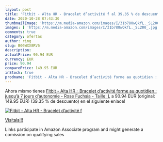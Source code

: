 ```yaml
---
layout: post
title: 'Fitbit - Alta HR - Bracelet d’activité f al 39.35 % de descuento'
date: 2020-10-28 07:43:30
thumbnailImage: 'https://m.media-amazon.com/images/I/31b780wQkfL._SL200_.jpg'
images: [ 'https://m.media-amazon.com/images/I/31b780wQkfL._SL200_.jpg' ]
comments: true
category: ofertas
author: ring
slug: B06WXX8RV6
description:
actualPrice: 90.94 EUR
currency: EUR
price: 90.94
comparePrice: 149.95 EUR
inStock: true
prodname: 'Fitbit - Alta HR - Bracelet d’activité forme au quotidien : jusqu’à 7 jours d’autonomie - Rose  Fuchsia  - Taille: L'
---
```


Ahora mismo tienes [Fitbit - Alta HR - Bracelet d’activité forme au quotidien : jusqu’à 7 jours d’autonomie - Rose  Fuchsia  - Taille: L](https://www.amazon.fr/dp/B06WXX8RV6/?tag=tolees0d-21) a 90.94 EUR (original: 149.95 EUR) (39.35 %  de descuento) en el siguiente enlace!

[![Fitbit - Alta HR - Bracelet d’activité f](https://m.media-amazon.com/images/I/31b780wQkfL._SL200_.jpg)](https://www.amazon.fr/dp/B06WXX8RV6/?tag=tolees0d-21)

[Visítala!!!](https://www.amazon.fr/dp/B06WXX8RV6/?tag=tolees0d-21)

Links participate in Amazon Associate program and might generate a comission on qualifying sales
